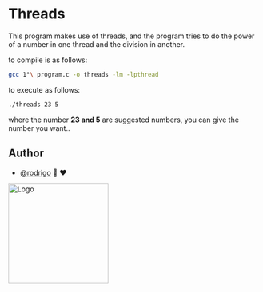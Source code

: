 # Threads

This program makes use of threads, and the program tries to do the power of a number in one thread and the division in another.

to compile is as follows:
```bash
gcc 1°\ program.c -o threads -lm -lpthread

```

to execute as follows:
```bash
./threads 23 5

```

where the number **23 and 5** are suggested numbers, you can give the number you want..

## Author

- [@rodrigo](https://github.com/shapzo) 🐾 ♥

<img src="https://avatars.githubusercontent.com/u/85635398?v=4" height="200" alt="Logo">
